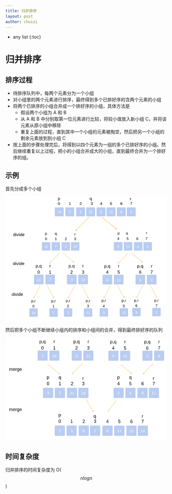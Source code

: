 ```yaml
---
title: 归并排序
layout: post
author: chuizi
---
```


* any list
{:toc}

# 归并排序

## 排序过程

* 待排序队列中，每两个元素分为一个小组
* 对小组里的两个元素进行排序，最终得到多个已排好序的含两个元素的小组
* 将两个已排序的小组合并成一个排好序的小组，具体方法是
  * 假设两个小组为 A 和 B
  * 从 A 和 B 中分别取第一位元素进行比较，将较小值放入新小组 C，并将该元素从原小组中移除
  * 重复上面的过程，直到其中一个小组的元素被掏空，然后把另一个小组的剩余元素放到到小组 C
* 按上面的步骤处理完后，将得到以四个元素为一组的多个已排好序的小组。然后继续重复以上过程，把小的小组合并成大的小组，直到最终合并为一个排好序的组。

## 示例

首先分成多个小组  

![归并排序](/assets/image/20190911PX/归并排序01.png)  

然后把多个小组不断继续小组内的排序和小组间的合并，得到最终排好序的队列

![归并排序](/assets/image/20190911PX/归并排序02.png)  

## 时间复杂度

归并排序的时间复杂度为 O($$nlogn$$)